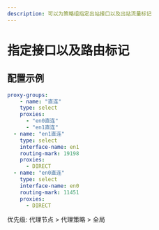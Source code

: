 ```yaml
---
description: 可以为策略组指定出站接口以及出站流量标记
---
```


# 指定接口以及路由标记

## 配置示例

```yaml
proxy-groups:
    - name: "直连"
    type: select
    proxies:
      - "en0直连"
      - "en1直连"
  - name: "en1直连"
    type: select
    interface-name: en1
    routing-mark: 19198
    proxies:
      - DIRECT
  - name: "en0直连"
    type: select
    interface-name: en0
    routing-mark: 11451
    proxies:
      - DIRECT
```

优先级: 代理节点 > 代理策略 > 全局
